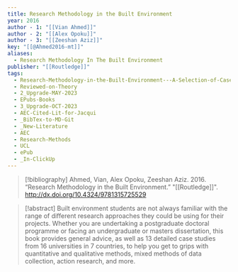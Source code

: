 ```yaml
---
title: Research Methodology in the Built Environment
year: 2016
author - 1: "[[Vian Ahmed]]"
author - 2: "[[Alex Opoku]]"
author - 3: "[[Zeeshan Aziz]]"
key: "[[@Ahmed2016-mt]]"
aliases:
  - Research Methodology In The Built Environment
publisher: "[[Routledge]]"
tags:
  - Research-Methodology-in-the-Built-Environment---A-Selection-of-Case-Studies
  - Reviewed-on-Theory
  - 2_Upgrade-MAY-2023
  - EPubs-Books
  - 3_Upgrade-OCT-2023
  - AEC-Cited-Lit-for-Jacqui
  - _BibTex-to-MD-Git
  - _New-Literature
  - AEC
  - Research-Methods
  - UCL
  - ePub
  - _In-ClickUp
---
```


> [!bibliography]
> Ahmed, Vian, Alex Opoku, Zeeshan Aziz. 2016. “Research Methodology in the Built Environment.” "[[Routledge]]". http://dx.doi.org/10.4324/9781315725529

> [!abstract]
> Built environment students are not always familiar with the range of different research approaches they could be using for their projects. Whether you are undertaking a postgraduate doctoral programme or facing an undergraduate or masters dissertation, this book provides general advice, as well as 13 detailed case studies from 16 universities in 7 countries, to help you get to grips with quantitative and qualitative methods, mixed methods of data collection, action research, and more.